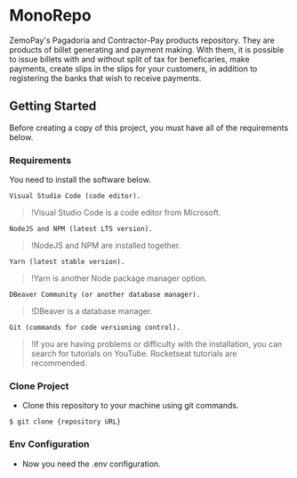 # MonoRepo

ZemoPay's Pagadoria and Contractor-Pay products repository. They are products of billet generating and payment making. With them, it is possible to issue billets with and without split of tax for beneficaries, make payments, create slips in the slips for your customers, in addition to registering the banks that wish to receive payments.

## Getting Started

Before creating a copy of this project, you must have all of the requirements below.

### Requirements

You need to install the software below.

```
Visual Studio Code (code editor).
```
> !Visual Studio Code is a code editor from Microsoft.

```
NodeJS and NPM (latest LTS version).
```
> !NodeJS and NPM are installed together.

```
Yarn (latest stable version).
```
> !Yarn is another Node package manager option.

```
DBeaver Community (or another database manager).
```
> !DBeaver is a database manager.

```
Git (commands for code versioning control).
```

> !If you are having problems or difficulty with the installation, you can search for tutorials on YouTube. Rocketseat tutorials are recommended.

### Clone Project

- Clone this repository to your machine using git commands.

```shell
$ git clone {repository URL}
```

### Env Configuration

- Now you need the .env configuration.